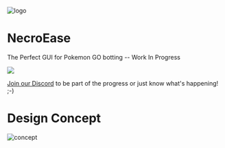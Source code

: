 ![logo](http://i.imgur.com/rKuTwCM.jpg)

# NecroEase
The Perfect GUI for Pokemon GO botting -- Work In Progress

<a href="https://discord.gg/Q9T2USY">
  <img src="https://discordapp.com/api/guilds/213010121356214272/widget.png?style=banner2"/>
</a>

<a href="https://discord.gg/Q9T2USY">Join our Discord</a> to be part of the progress or just know what's happening! ;-)

# Design Concept
![concept](http://i.imgur.com/In5TdQZ.jpg)

